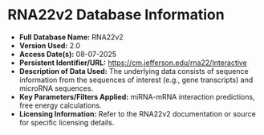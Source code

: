 # RNA22v2 Database Information

* **Full Database Name:** RNA22v2
* **Version Used:** 2.0
* **Access Date(s):** 08-07-2025
* **Persistent Identifier/URL:** https://cm.jefferson.edu/rna22/Interactive
* **Description of Data Used:** The underlying data consists of sequence information from the sequences of interest (e.g., gene transcripts) and microRNA sequences.
* **Key Parameters/Filters Applied:** miRNA-mRNA interaction predictions, free energy calculations.
* **Licensing Information:** Refer to the RNA22v2 documentation or source for specific licensing details.
